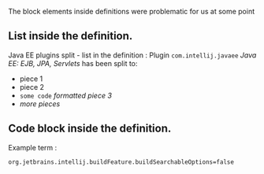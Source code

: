 [//]: # (title: Markdown definition lists)

The block elements inside definitions were problematic for us at some point 

## List inside the definition.

Java EE plugins split - list in the definition
: Plugin `com.intellij.javaee` _Java EE: EJB, JPA, Servlets_ has been split to:
- piece 1
- piece 2
- `some code` _formatted piece 3_
- _more pieces_

## Code block inside the definition.

Example term
: 
```
org.jetbrains.intellij.buildFeature.buildSearchableOptions=false
```
